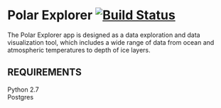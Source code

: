 Polar Explorer [![Build Status](https://travis-ci.org/ccnmtl/polarexplorer.svg?branch=master)](https://travis-ci.org/ccnmtl/polarexplorer)
==============

The Polar Explorer app is designed as a data exploration and data visualization tool, which includes a wide range of data from ocean and atmospheric temperatures to depth of ice layers.

REQUIREMENTS
------------
Python 2.7  
Postgres  
